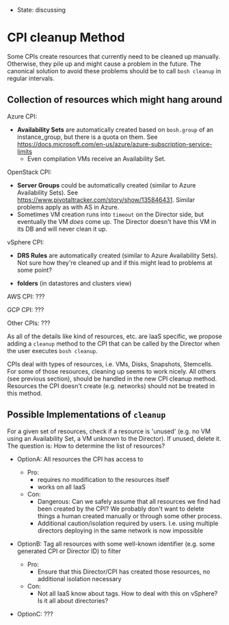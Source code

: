 - State: discussing

# CPI cleanup Method

Some CPIs create resources that currently need to be cleaned up manually. Otherwise, they pile up and might cause a problem in the future. The canonical solution to avoid these problems should be to call `bosh cleanup` in regular intervals.

## Collection of resources which might hang around

Azure CPI:
* **Availability Sets** are automatically created based on `bosh.group` of an instance_group, but there is a quota on them. See https://docs.microsoft.com/en-us/azure/azure-subscription-service-limits
  * Even compilation VMs receive an Availability Set.

OpenStack CPI:
* **Server Groups** could be automatically created (similar to Azure Availability Sets). See https://www.pivotaltracker.com/story/show/135846431. Similar problems apply as with AS in Azure.
* Sometimes VM creation runs into `timeout` on the Director side, but eventually the VM *does* come up. The Director doesn't have this VM in its DB and will never clean it up.

vSphere CPI:
* **DRS Rules** are automatically created (similar to Azure Availability Sets). Not sure how they're cleaned up and if this might lead to problems at some point?

* **folders** (in datastores and clusters view)

AWS CPI: ???

GCP CPI: ???

Other CPIs: ???

As all of the details like kind of resources, etc. are IaaS specific, we propose adding a `cleanup` method to the CPI that can be called by the Director when the user executes `bosh cleanup`.

CPIs deal with types of resources, i.e. VMs, Disks, Snapshots, Stemcells. For some of those resources, cleaning up seems to work nicely. All others (see previous section), should be handled in the new CPI cleanup method. Resources the CPI doesn't create (e.g. networks) should not be treated in this method.

## Possible Implementations of `cleanup`
For a given set of resources, check if a resource is 'unused' (e.g. no VM using an Availability Set, a VM unknown to the Director). If unused, delete it. The question is: How to determine the list of resources?

* OptionA: All resources the CPI has access to
  * Pro:
    * requires no modification to the resources itself
    * works on all IaaS
  * Con:
    * Dangerous: Can we safely assume that all resources we find had been created by the CPI? We probably don't want to delete things a human created manually or through some other process.
    * Additional caution/isolation required by users. I.e. using multiple directors deploying in the same network is now impossible

* OptionB: Tag all resources with some well-known identifier (e.g. some generated CPI or Director ID) to filter
  * Pro:
    * Ensure that this Director/CPI has created those resources, no additional isolation necessary
  * Con:
    * Not all IaaS know about tags. How to deal with this on vSphere? Is it all about directories?

* OptionC: ???
